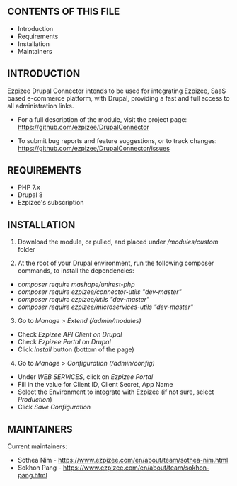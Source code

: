 CONTENTS OF THIS FILE
---------------------

 * Introduction
 * Requirements
 * Installation
 * Maintainers


INTRODUCTION
------------

Ezpizee Drupal Connector intends to be used for integrating Ezpizee, SaaS based e-commerce platform, with Drupal,
providing a fast and full access to all administration links.

 * For a full description of the module, visit the project page:
   https://github.com/ezpizee/DrupalConnector

 * To submit bug reports and feature suggestions, or to track changes:
   https://github.com/ezpizee/DrupalConnector/issues


REQUIREMENTS
------------

 * PHP 7.x
 * Drupal 8
 * Ezpizee's subscription


INSTALLATION
------------

 1) Download the module, or pulled, and placed under */modules/custom* folder
 
 2) At the root of your Drupal environment, run the following composer commands, to install the dependencies:
   * *composer require mashape/unirest-php*
   * *composer require ezpizee/connector-utils "dev-master"*
   * *composer require ezpizee/utils "dev-master"*
   * *composer require ezpizee/microservices-utils "dev-master"*
   
 3) Go to *Manage &gt; Extend (/admin/modules)*
   * Check *Ezpizee API Client on Drupal*
   * Check *Ezpizee Portal on Drupal*
   * Click *Install* button (bottom of the page)

 4) Go to *Manage &gt; Configuration (/admin/config)*
   * Under *WEB SERVICES*, click on *Ezpizee Portal*
   * Fill in the value for Client ID, Client Secret, App Name
   * Select the Environment to integrate with Ezpizee (if not sure, select *Production*)
   * Click *Save Configuration*


MAINTAINERS
-----------

Current maintainers:
 * Sothea Nim - https://www.ezpizee.com/en/about/team/sothea-nim.html
 * Sokhon Pang - https://www.ezpizee.com/en/about/team/sokhon-pang.html

